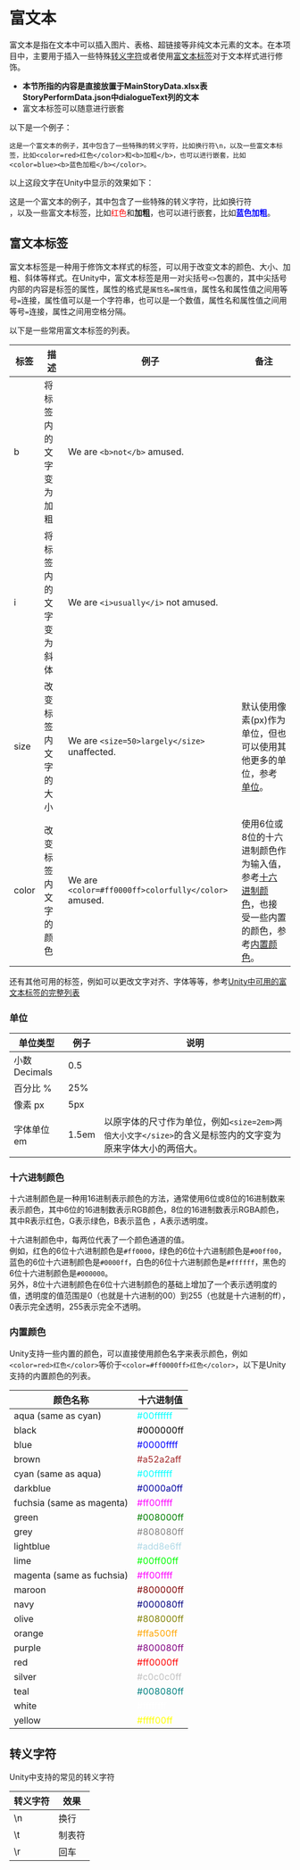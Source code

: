 # 富文本

富文本是指在文本中可以插入图片、表格、超链接等非纯文本元素的文本。在本项目中，主要用于插入一些特殊[转义字符](#转义字符)或者使用[富文本标签](#富文本标签)对于文本样式进行修饰。
- **本节所指的内容是直接放置于MainStoryData.xlsx表StoryPerformData.json中dialogueText列的文本**
- 富文本标签可以随意进行嵌套

以下是一个例子：
```text
这是一个富文本的例子，其中包含了一些特殊的转义字符，比如换行符\n，以及一些富文本标签，比如<color=red>红色</color>和<b>加粗</b>，也可以进行嵌套，比如<color=blue><b>蓝色加粗</b></color>。
```
以上这段文字在Unity中显示的效果如下：

这是一个富文本的例子，其中包含了一些特殊的转义字符，比如换行符\
，以及一些富文本标签，比如<span style="color: red;">红色</span>和<strong>加粗</strong>，也可以进行嵌套，比如<strong><span style="color: blue;">蓝色加粗</span></strong>。

## 富文本标签
富文本标签是一种用于修饰文本样式的标签，可以用于改变文本的颜色、大小、加粗、斜体等样式。在Unity中，富文本标签是用一对尖括号`<>`包裹的，其中尖括号内部的内容是标签的属性，属性的格式是`属性名=属性值`，属性名和属性值之间用等号`=`连接，属性值可以是一个字符串，也可以是一个数值，属性名和属性值之间用等号`=`连接，属性之间用空格分隔。

以下是一些常用富文本标签的列表。

| 标签    | 描述          | 例子                                                   | 备注                                                                  |
|-------|-------------|------------------------------------------------------|---------------------------------------------------------------------|
| b     | 将标签内的文字变为加粗 | We are `<b>not</b>` amused.                          |                                                                     |
| i     | 将标签内的文字变为斜体 | We are `<i>usually</i>` not amused.                  |                                                                     |
| size  | 改变标签内文字的大小  | We are `<size=50>largely</size>` unaffected.         | 默认使用像素(px)作为单位，但也可以使用其他更多的单位，参考[单位](#单位)。                             |
| color | 改变标签内文字的颜色  | We are `<color=#ff0000ff>colorfully</color>` amused. | 使用6位或8位的十六进制颜色作为输入值，参考[十六进制颜色](#十六进制颜色)，也接受一些内置的颜色，参考[内置颜色](#内置颜色)。 |

还有其他可用的标签，例如可以更改文字对齐、字体等等，参考[Unity中可用的富文本标签的完整列表](https://docs.unity3d.com/Packages/com.unity.textmeshpro@4.0/manual/RichTextSupportedTags.html)

### 单位
| 单位类型         | 	例子    | 说明                                                             |
|--------------|--------|----------------------------------------------------------------|
| 小数 Decimals	 | 0.5    |                                                                |
| 百分比 %        | 	25%   |                                                                |
| 像素 px        | 	5px   |                                                                |
| 字体单位 em      | 	1.5em | 以原字体的尺寸作为单位，例如`<size=2em>两倍大小文字</size>`的含义是标签内的文字变为原来字体大小的两倍大。 |

### 十六进制颜色
十六进制颜色是一种用16进制表示颜色的方法，通常使用6位或8位的16进制数来表示颜色，其中6位的16进制数表示RGB颜色，8位的16进制数表示RGBA颜色，其中R表示红色，G表示绿色，B表示蓝色 ，A表示透明度。

十六进制颜色中，每两位代表了一个颜色通道的值。\
例如，红色的6位十六进制颜色是`#ff0000`，绿色的6位十六进制颜色是`#00ff00`，蓝色的6位十六进制颜色是`#0000ff`，白色的6位十六进制颜色是`#ffffff`，黑色的6位十六进制颜色是`#000000`。\
另外，8位十六进制颜色在6位十六进制颜色的基础上增加了一个表示透明度的值，透明度的值范围是0（也就是十六进制的00）到255（也就是十六进制的ff），0表示完全透明，255表示完全不透明。


### 内置颜色
Unity支持一些内置的颜色，可以直接使用颜色名字来表示颜色，例如`<color=red>红色</color>`等价于`<color=#ff0000ff>红色</color>`，以下是Unity支持的内置颜色的列表。

| 颜色名称                       | 十六进制值                                           |
|----------------------------|-------------------------------------------------|
| aqua (same as cyan)	       | <span style="color: #00ffffff">#00ffffff</span> |
| black	                     | <span style="color: #000000ff">#000000ff</span> |
| blue	                      | <span style="color: #0000ffff">#0000ffff</span> |
| brown	                     | <span style="color: #a52a2aff">#a52a2aff</span> |
| cyan (same as aqua)	       | <span style="color: #00ffffff">#00ffffff</span> |
| darkblue	                  | <span style="color: #0000a0ff">#0000a0ff</span> |
| fuchsia (same as magenta)	 | <span style="color: #ff00ffff">#ff00ffff</span> |
| green	                     | <span style="color: #008000ff">#008000ff</span> |
| grey	                      | <span style="color: #808080ff">#808080ff</span> |
| lightblue	                 | <span style="color: #add8e6ff">#add8e6ff</span> |
| lime	                      | <span style="color: #00ff00ff">#00ff00ff</span> |
| magenta (same as fuchsia)	 | <span style="color: #ff00ffff">#ff00ffff</span> |
| maroon	                    | <span style="color: #800000ff">#800000ff</span> |
| navy	                      | <span style="color: #000080ff">#000080ff</span> |
| olive	                     | <span style="color: #808000ff">#808000ff</span> |
| orange	                    | <span style="color: #ffa500ff">#ffa500ff</span> |
| purple	                    | <span style="color: #800080ff">#800080ff</span> |
| red	                       | <span style="color: #ff0000ff">#ff0000ff</span> |
| silver	                    | <span style="color: #c0c0c0ff">#c0c0c0ff</span> |
| teal	                      | <span style="color: #008080ff">#008080ff</span> |
| white	                     | <span style="color: #ffffffff">#ffffffff</span> |
| yellow	                    | <span style="color: #ffff00ff">#ffff00ff</span> |

## 转义字符

Unity中支持的常见的转义字符

| 转义字符 | 效果  |
|------|-----|
| \n   | 换行  |
| \t   | 制表符 |
| \r   | 回车  |